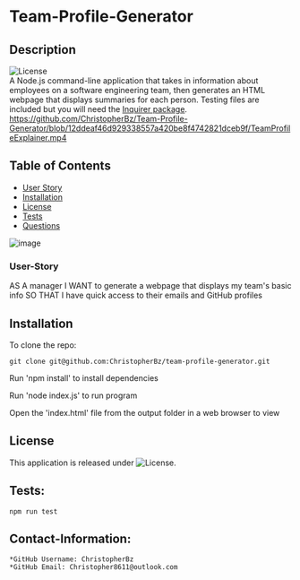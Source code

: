 # Team-Profile-Generator

## Description
  ![License](https://img.shields.io/badge/License-MIT-blue.svg "License Badge")  
A Node.js command-line application that takes in information about employees on a software engineering team, then generates an HTML webpage that displays summaries for each person. Testing files are  included but you will need the [Inquirer package](https://www.npmjs.com/package/inquirer).
https://github.com/ChristopherBz/Team-Profile-Generator/blob/12ddeaf46d929338557a420be8f4742821dceb9f/TeamProfileExplainer.mp4

## Table of Contents
- [User Story](#User-Story)
- [Installation](#installation)
- [License](#license)
- [Tests](#Tests)
- [Questions](#Contact-Information)  

![image](https://user-images.githubusercontent.com/81110745/128621585-1756aae9-dc5b-4060-adbc-cce78ba7a406.png)

### User-Story

AS A manager
I WANT to generate a webpage that displays my team's basic info
SO THAT I have quick access to their emails and GitHub profiles


## Installation

To clone the repo:
```
git clone git@github.com:ChristopherBz/team-profile-generator.git
``` 
Run 'npm install' to install dependencies

Run 'node index.js' to run program

Open the 'index.html' file from the output folder in a web browser to view

## License

This application is released under ![License](https://img.shields.io/badge/License-MIT-blue.svg "License Badge").

## Tests:
    npm run test

## Contact-Information:
    *GitHub Username: ChristopherBz
    *GitHub Email: Christopher8611@outlook.com
